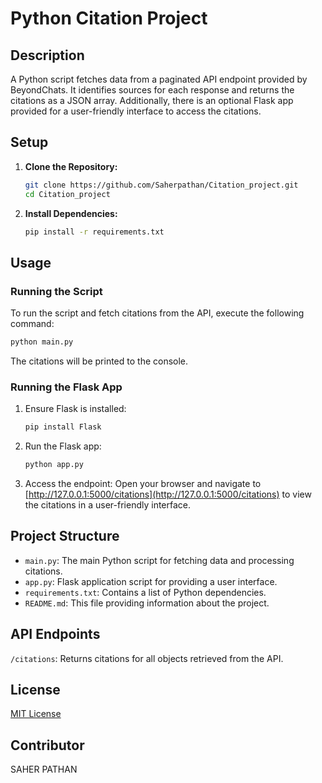 

# Python Citation Project

## Description
A Python script fetches data from a paginated API endpoint provided by BeyondChats. It identifies sources for each response and returns the citations as a JSON array. Additionally, there is an optional Flask app provided for a user-friendly interface to access the citations.

## Setup

1. **Clone the Repository:**
   ```bash
   git clone https://github.com/Saherpathan/Citation_project.git
   cd Citation_project
   ```

2. **Install Dependencies:**
   ```bash
   pip install -r requirements.txt
   ```

## Usage

### Running the Script

To run the script and fetch citations from the API, execute the following command:
```bash
python main.py
```

The citations will be printed to the console.

### Running the Flask App 

1. Ensure Flask is installed:
   ```bash
   pip install Flask
   ```

2. Run the Flask app:
   ```bash
   python app.py
   ```

3. Access the endpoint:
   Open your browser and navigate to [http://127.0.0.1:5000/citations](http://127.0.0.1:5000/citations) to view the citations in a user-friendly interface.

## Project Structure

- `main.py`: The main Python script for fetching data and processing citations.
- `app.py`: Flask application script for providing a user interface.
- `requirements.txt`: Contains a list of Python dependencies.
- `README.md`: This file providing information about the project.

## API Endpoints

`/citations`: Returns citations for all objects retrieved from the API.

## License

[MIT License](LICENSE)

## Contributor
SAHER PATHAN
